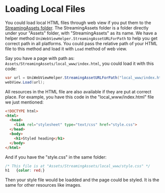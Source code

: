# Loading Local Files

You could load local HTML files through web view if you put them to the [StreamingAssets folder](https://docs.unity3d.com/Manual/StreamingAssets.html). The StreamingAssets folder is a folder directly under your "Assets" folder, with "StreamingAssets" as its name. We have a helper method `UniWebViewHelper.StreamingAssetURLForPath` to help you get correct path in all platforms. You could pass the relative path of your HTML file to this method and load it with `Load` method of web view.

Say you have a page with path as: `Assets/StreamingAssets/local_www/index.html`, you could load it with this code:

```csharp
var url = UniWebViewHelper.StreamingAssetURLForPath("local_www/index.html");
webView.Load(url);
```

All resources in the HTML file are also available if they are put at correct place. For example, you have this code in the "local_www/index.html" file we just mentioned:

```html
<!DOCTYPE html>
<html>
  <head>
    <link rel="stylesheet" type="text/css" href="style.css">
  </head>
  <body>
    <h1>Styled heading</h1>
  </body>
</html>
```

And if you have the "style.css" in the same folder:

```css
/* This file is at "Assets/StreamingAssets/local_www/style.css" */
h1   {color: red;}
```

Then your style file would be loadded and the page could be styled. It is the same for other resources like images.
